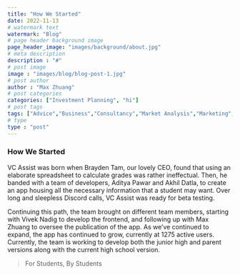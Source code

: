 ```yaml
---
title: "How We Started"
date: 2022-11-13
# watermark text
watermark: "Blog"
# page header background image
page_header_image: "images/background/about.jpg"
# meta description
description : "#"
# post image
image : "images/blog/blog-post-1.jpg"
# post author
author : "Max Zhuang"
# post categories
categories: ["Investment Planning", "hi"]
# post tags
tags: ["Advice","Business","Consultancy","Market Analysis","Marketing","Finance"]
# type
type : "post"
---
```


### How We Started

VC Assist was born when Brayden Tam, our lovely CEO, found that using an elaborate spreadsheet to calculate grades was rather ineffectual. Then, he banded with a team of developers, Aditya Pawar and Akhil Datla, to create an app housing all the necessary information that a student may want. Over long and sleepless Discord calls, VC Assist was ready for beta testing. 

Continuing this path, the team brought on different team members, starting with Vivek Nadig to develop the frontend, and following up with Max Zhuang to oversee the publication of the app. As we’ve continued to expand, the app has continued to grow, currently at 1275 active users. Currently, the team is working to develop both the junior high and parent versions along with the current high school version.

> For Students, By Students

